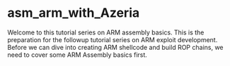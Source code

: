 # asm_arm_with_Azeria
Welcome to this tutorial series on ARM assembly basics. This is the preparation for the followup tutorial series on ARM exploit development. Before we can dive into creating ARM shellcode and build ROP chains, we need to cover some ARM Assembly basics first.
